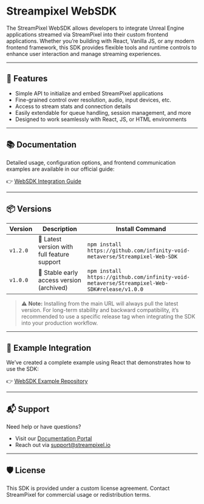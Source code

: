 # Streampixel WebSDK

The StreamPixel WebSDK allows developers to integrate Unreal Engine applications streamed via StreamPixel into their custom frontend applications. Whether you’re building with React, Vanilla JS, or any modern frontend framework, this SDK provides flexible tools and runtime controls to enhance user interaction and manage streaming experiences.

---

## 🚀 Features

- Simple API to initialize and embed StreamPixel applications
- Fine-grained control over resolution, audio, input devices, etc.
- Access to stream stats and connection details
- Easily extendable for queue handling, session management, and more
- Designed to work seamlessly with React, JS, or HTML environments

---

## 📚 Documentation

Detailed usage, configuration options, and frontend communication examples are available in our official guide:

👉 [WebSDK Integration Guide](https://docs.streampixel.io/resources/custom-integration-guide/websdk-integration)

---

## 📦 Versions

| Version     | Description                                 | Install Command                                                                 |
|-------------|---------------------------------------------|----------------------------------------------------------------------------------|
| `v1.2.0`    | 🔄 Latest version with full feature support | `npm install https://github.com/infinity-void-metaverse/Streampixel-Web-SDK`    |
| `v1.0.0`    | 🧪 Stable early access version (archived)    | `npm install https://github.com/infinity-void-metaverse/Streampixel-Web-SDK#release/v1.0.0` |

> ⚠️ **Note:** Installing from the main URL will always pull the latest version. For long-term stability and backward compatibility, it’s recommended to use a specific release tag when integrating the SDK into your production workflow.

---

## 🧪 Example Integration

We’ve created a complete example using React that demonstrates how to use the SDK:

👉 [WebSDK Example Repository](https://github.com/infinity-void-metaverse/Streampixel-WebSDK-Example)

---

## 📬 Support

Need help or have questions?

- Visit our [Documentation Portal](https://docs.streampixel.io)
- Reach out via [support@streampixel.io](mailto:support@streampixel.io)

---

## 🛡 License

This SDK is provided under a custom license agreement. Contact StreamPixel for commercial usage or redistribution terms.
